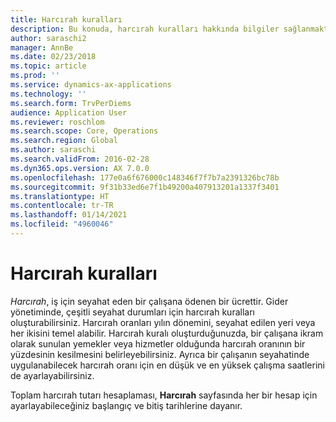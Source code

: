 ```yaml
---
title: Harcırah kuralları
description: Bu konuda, harcırah kuralları hakkında bilgiler sağlanmaktadır.
author: saraschi2
manager: AnnBe
ms.date: 02/23/2018
ms.topic: article
ms.prod: ''
ms.service: dynamics-ax-applications
ms.technology: ''
ms.search.form: TrvPerDiems
audience: Application User
ms.reviewer: roschlom
ms.search.scope: Core, Operations
ms.search.region: Global
ms.author: saraschi
ms.search.validFrom: 2016-02-28
ms.dyn365.ops.version: AX 7.0.0
ms.openlocfilehash: 177e0a6f676000c148346f7f7b7a2391326bc78b
ms.sourcegitcommit: 9f31b33ed6e7f1b49200a407913201a1337f3401
ms.translationtype: HT
ms.contentlocale: tr-TR
ms.lasthandoff: 01/14/2021
ms.locfileid: "4960046"
---
```

# <a name="per-diem-rules"></a>Harcırah kuralları

*Harcırah*, iş için seyahat eden bir çalışana ödenen bir ücrettir. Gider yönetiminde, çeşitli seyahat durumları için harcırah kuralları oluşturabilirsiniz. Harcırah oranları yılın dönemini, seyahat edilen yeri veya her ikisini temel alabilir. Harcırah kuralı oluşturduğunuzda, bir çalışana ikram olarak sunulan yemekler veya hizmetler olduğunda harcırah oranının bir yüzdesinin kesilmesini belirleyebilirsiniz. Ayrıca bir çalışanın seyahatinde uygulanabilecek harcırah oranı için en düşük ve en yüksek çalışma saatlerini de ayarlayabilirsiniz.

Toplam harcırah tutarı hesaplaması, **Harcırah** sayfasında her bir hesap için ayarlayabileceğiniz başlangıç ve bitiş tarihlerine dayanır.
